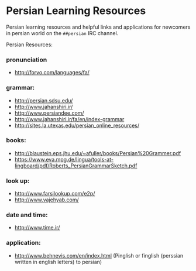 # Persian Learning Resources
Persian learning resources and helpful links and applications for newcomers in persian world on the `##persian` IRC channel.

Persian Resources:
### pronunciation
* http://forvo.com/languages/fa/

### grammar:
* http://persian.sdsu.edu/
* http://www.jahanshiri.ir/
* http://www.persiandee.com/
* http://www.jahanshiri.ir/fa/en/index-grammar
* http://sites.la.utexas.edu/persian_online_resources/

### books:
* http://blaustein.eps.jhu.edu/~afuller/books/Persian%20Grammer.pdf
* https://www.eva.mpg.de/lingua/tools-at-lingboard/pdf/Roberts_PersianGrammarSketch.pdf

### look up:
* http://www.farsilookup.com/e2p/
* http://www.vajehyab.com/

### date and time: 
* http://www.time.ir/

### application:
* http://www.behnevis.com/en/index.html (Pinglish or finglish (perssian written in english letters) to persian)



